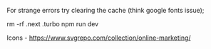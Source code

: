 For strange errors try clearing the cache (think google fonts issue);

rm -rf .next .turbo
npm run dev

Icons -
https://www.svgrepo.com/collection/online-marketing/
